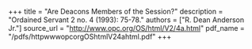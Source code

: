 +++
title = "Are Deacons Members of the Session?"
description = "Ordained Servant 2 no. 4 (1993): 75-78."
authors = ["R. Dean Anderson Jr."]
source_url = "http://www.opc.org/OS/html/V2/4a.html"
pdf_name = "/pdfs/httpwwwopcorgOShtmlV24ahtml.pdf"
+++
